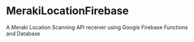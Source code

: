 # MerakiLocationFirebase
A Meraki Location Scanning API receiver using Google Firebase Functions and Database
